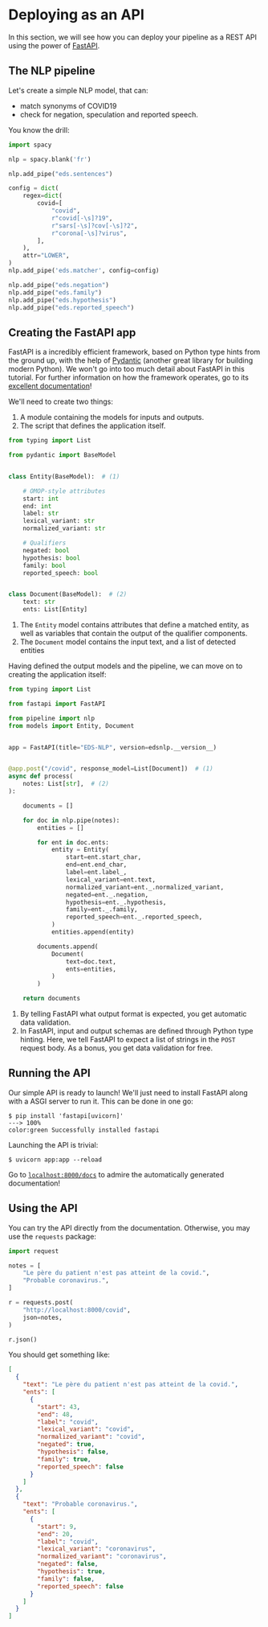# Deploying as an API

In this section, we will see how you can deploy your pipeline as a REST API using the power of [FastAPI](https://fastapi.tiangolo.com/).

## The NLP pipeline

Let's create a simple NLP model, that can:

- match synonyms of COVID19
- check for negation, speculation and reported speech.

You know the drill:

```python title="pipeline.py"
import spacy

nlp = spacy.blank('fr')

nlp.add_pipe("eds.sentences")

config = dict(
    regex=dict(
        covid=[
            "covid",
            r"covid[-\s]?19",
            r"sars[-\s]?cov[-\s]?2",
            r"corona[-\s]?virus",
        ],
    ),
    attr="LOWER",
)
nlp.add_pipe('eds.matcher', config=config)

nlp.add_pipe("eds.negation")
nlp.add_pipe("eds.family")
nlp.add_pipe("eds.hypothesis")
nlp.add_pipe("eds.reported_speech")
```

## Creating the FastAPI app

FastAPI is a incredibly efficient framework, based on Python type hints from the ground up,
with the help of [Pydantic](https://pydantic-docs.helpmanual.io/) (another great library for building modern Python).
We won't go into too much detail about FastAPI in this tutorial.
For further information on how the framework operates, go to its [excellent documentation](https://fastapi.tiangolo.com/)!

We'll need to create two things:

1. A module containing the models for inputs and outputs.
2. The script that defines the application itself.

```python title="models.py"
from typing import List

from pydantic import BaseModel


class Entity(BaseModel):  # (1)

    # OMOP-style attributes
    start: int
    end: int
    label: str
    lexical_variant: str
    normalized_variant: str

    # Qualifiers
    negated: bool
    hypothesis: bool
    family: bool
    reported_speech: bool


class Document(BaseModel):  # (2)
    text: str
    ents: List[Entity]
```

1. The `Entity` model contains attributes that define a matched entity, as well as variables that contain the output of the qualifier components.
2. The `Document` model contains the input text, and a list of detected entities

Having defined the output models and the pipeline, we can move on to creating the application itself:

```python title="app.py"
from typing import List

from fastapi import FastAPI

from pipeline import nlp
from models import Entity, Document


app = FastAPI(title="EDS-NLP", version=edsnlp.__version__)


@app.post("/covid", response_model=List[Document])  # (1)
async def process(
    notes: List[str],  # (2)
):

    documents = []

    for doc in nlp.pipe(notes):
        entities = []

        for ent in doc.ents:
            entity = Entity(
                start=ent.start_char,
                end=ent.end_char,
                label=ent.label_,
                lexical_variant=ent.text,
                normalized_variant=ent._.normalized_variant,
                negated=ent._.negation,
                hypothesis=ent._.hypothesis,
                family=ent._.family,
                reported_speech=ent._.reported_speech,
            )
            entities.append(entity)

        documents.append(
            Document(
                text=doc.text,
                ents=entities,
            )
        )

    return documents
```

1. By telling FastAPI what output format is expected, you get automatic data validation.
2. In FastAPI, input and output schemas are defined through Python type hinting.
   Here, we tell FastAPI to expect a list of strings in the `POST` request body.
   As a bonus, you get data validation for free.

## Running the API

Our simple API is ready to launch! We'll just need to install FastAPI along with a ASGI server to run it. This can be done in one go:

<div class="termy">

```console
$ pip install 'fastapi[uvicorn]'
---> 100%
color:green Successfully installed fastapi
```

</div>

Launching the API is trivial:

<div class="termy">

```console
$ uvicorn app:app --reload
```

</div>

Go to [`localhost:8000/docs`](http://localhost:8000/docs) to admire the automatically generated documentation!

## Using the API

You can try the API directly from the documentation. Otherwise, you may use the `requests` package:

```python
import request

notes = [
    "Le père du patient n'est pas atteint de la covid.",
    "Probable coronavirus.",
]

r = requests.post(
    "http://localhost:8000/covid",
    json=notes,
)

r.json()
```

You should get something like:

```json
[
  {
    "text": "Le père du patient n'est pas atteint de la covid.",
    "ents": [
      {
        "start": 43,
        "end": 48,
        "label": "covid",
        "lexical_variant": "covid",
        "normalized_variant": "covid",
        "negated": true,
        "hypothesis": false,
        "family": true,
        "reported_speech": false
      }
    ]
  },
  {
    "text": "Probable coronavirus.",
    "ents": [
      {
        "start": 9,
        "end": 20,
        "label": "covid",
        "lexical_variant": "coronavirus",
        "normalized_variant": "coronavirus",
        "negated": false,
        "hypothesis": true,
        "family": false,
        "reported_speech": false
      }
    ]
  }
]
```
